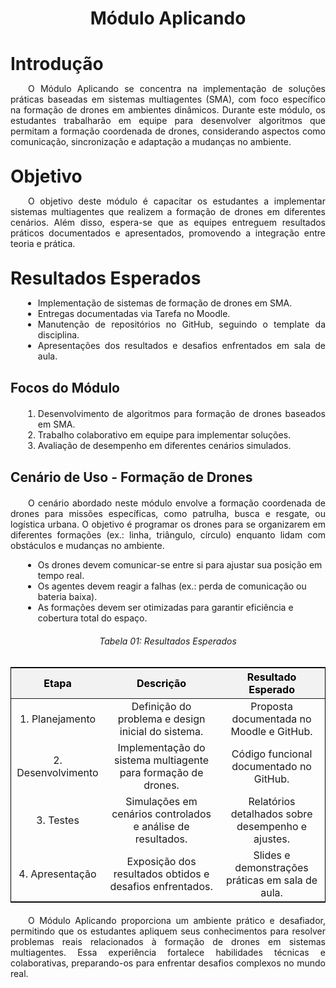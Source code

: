 <!DOCTYPE html>
<html lang="en">
<head>
  <meta charset="UTF-8">
  <meta name="viewport" content="width=device-width, initial-scale=1.0">
  <title>Módulo Aplicando</title>
  <style>
    /* Estilo geral para as tabelas */
    table {
      margin-left: auto;
      margin-right: auto;
      border-collapse: collapse;
      width: 100%;
      max-width: 1200px;
      text-align: center;
      border: 1px solid black;
      font-size: 16px;
      margin-bottom: 20px;
    }

    th, td {
      padding: 8px;
      border: 1px solid black;
    }

    thead th {
      background-color: #f2f2f2;
      color: #000; /* Cor padrão para modo claro */
    }

    /* Alteração para o modo escuro */
    @media (prefers-color-scheme: dark) {
      .tabela-resultados thead th {
        color: #888; /* Cor cinza apenas para os títulos no modo escuro */
      }
    }

    /* Espaçamento adicional para textos abaixo das tabelas */
    .section-text {
      margin-top: 20px;
    }
  </style>
</head>
<body>
  <h1 align="center"><strong>Módulo Aplicando</strong></h1>

  <h1 style="font-weight: bold; margin-bottom: 10px;">Introdução</h1>
  <p align="justify">
    &emsp;&emsp;O Módulo Aplicando se concentra na implementação de soluções práticas baseadas em sistemas multiagentes (SMA), com foco específico na formação de drones em ambientes dinâmicos. Durante este módulo, os estudantes trabalharão em equipe para desenvolver algoritmos que permitam a formação coordenada de drones, considerando aspectos como comunicação, sincronização e adaptação a mudanças no ambiente.
  </p>

  <h1 style="font-weight: bold; margin-top: 30px; margin-bottom: 10px;">Objetivo</h1>
  <p align="justify">
    &emsp;&emsp;O objetivo deste módulo é capacitar os estudantes a implementar sistemas multiagentes que realizem a formação de drones em diferentes cenários. Além disso, espera-se que as equipes entreguem resultados práticos documentados e apresentados, promovendo a integração entre teoria e prática.
  </p>

  <h1 style="font-weight: bold; margin-top: 30px; margin-bottom: 10px;">Resultados Esperados</h1>
  <ul style="text-align: justify; margin-left: 20px;">
    <li>Implementação de sistemas de formação de drones em SMA.</li>
    <li>Entregas documentadas via Tarefa no Moodle.</li>
    <li>Manutenção de repositórios no GitHub, seguindo o template da disciplina.</li>
    <li>Apresentações dos resultados e desafios enfrentados em sala de aula.</li>
  </ul>

  <h2 style="font-weight: bold; margin-top: 30px; margin-bottom: 20px;">Focos do Módulo</h2>
  <ol style="text-align: justify; margin-left: 20px;">
    <li>Desenvolvimento de algoritmos para formação de drones baseados em SMA.</li>
    <li>Trabalho colaborativo em equipe para implementar soluções.</li>
    <li>Avaliação de desempenho em diferentes cenários simulados.</li>
  </ol>

  <h2 style="font-weight: bold; margin-top: 30px; margin-bottom: 20px;">Cenário de Uso - Formação de Drones</h2>
  <p align="justify">
    &emsp;&emsp;O cenário abordado neste módulo envolve a formação coordenada de drones para missões específicas, como patrulha, busca e resgate, ou logística urbana. O objetivo é programar os drones para se organizarem em diferentes formações (ex.: linha, triângulo, círculo) enquanto lidam com obstáculos e mudanças no ambiente.
  </p>
  <ul style="margin-left: 20px;">
    <li>Os drones devem comunicar-se entre si para ajustar sua posição em tempo real.</li>
    <li>Os agentes devem reagir a falhas (ex.: perda de comunicação ou bateria baixa).</li>
    <li>As formações devem ser otimizadas para garantir eficiência e cobertura total do espaço.</li>
  </ul>

  <h6 align="center">Tabela 01: Resultados Esperados</h6>
  <div style="text-align: center;">
    <table class="tabela-resultados">
      <thead>
        <tr>
          <th>Etapa</th>
          <th>Descrição</th>
          <th>Resultado Esperado</th>
        </tr>
      </thead>
      <tbody>
        <tr>
          <td>1. Planejamento</td>
          <td>Definição do problema e design inicial do sistema.</td>
          <td>Proposta documentada no Moodle e GitHub.</td>
        </tr>
        <tr>
          <td>2. Desenvolvimento</td>
          <td>Implementação do sistema multiagente para formação de drones.</td>
          <td>Código funcional documentado no GitHub.</td>
        </tr>
        <tr>
          <td>3. Testes</td>
          <td>Simulações em cenários controlados e análise de resultados.</td>
          <td>Relatórios detalhados sobre desempenho e ajustes.</td>
        </tr>
        <tr>
          <td>4. Apresentação</td>
          <td>Exposição dos resultados obtidos e desafios enfrentados.</td>
          <td>Slides e demonstrações práticas em sala de aula.</td>
        </tr>
      </tbody>
    </table>
  </div>

  <p align="justify" style="margin-top: 20px;">
    &emsp;&emsp;O Módulo Aplicando proporciona um ambiente prático e desafiador, permitindo que os estudantes apliquem seus conhecimentos para resolver problemas reais relacionados à formação de drones em sistemas multiagentes. Essa experiência fortalece habilidades técnicas e colaborativas, preparando-os para enfrentar desafios complexos no mundo real.
  </p>
</body>
</html>